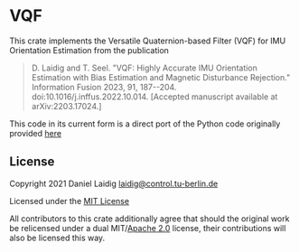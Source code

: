 # VQF

This crate implements the Versatile Quaternion-based Filter (VQF) for IMU Orientation Estimation from the publication

> D. Laidig and T. Seel. "VQF: Highly Accurate IMU Orientation Estimation with Bias Estimation and Magnetic Disturbance Rejection." Information Fusion 2023, 91, 187--204. doi:10.1016/j.inffus.2022.10.014. [Accepted manuscript available at arXiv:2203.17024.]

This code in its current form is a direct port of the Python code originally provided [here](https://github.com/dlaidig/vqf/)

## License
Copyright 2021 Daniel Laidig <laidig@control.tu-berlin.de>

Licensed under the [MIT License](https://spdx.org/licenses/MIT.html)

All contributors to this crate additionally agree that should the original work be relicensed under a dual MIT/[Apache 2.0](https://spdx.org/licenses/Apache-2.0.html) license, their contributions will also be licensed this way.
